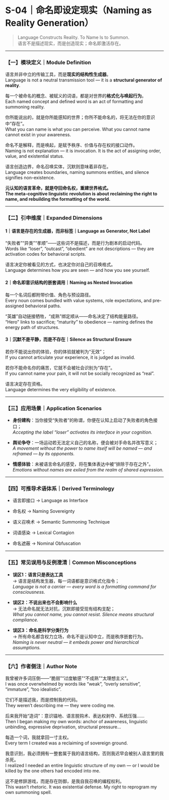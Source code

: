 # S-04｜命名即设定现实（Naming as Reality Generation）

> Language Constructs Reality. To Name Is to Summon.  
> 语言不是描述现实，而是创造现实；命名即激活存在。

---

### 【一】模块定义｜Module Definition

语言并非中立的传输工具，而是**现实的结构性生成器**。  
Language is not a neutral transmission tool — it is a **structural generator of reality**.

每一个被命名的概念、被赋义的词语，都是对世界的**格式化与唤起行为**。  
Each named concept and defined word is an act of formatting and summoning reality.

你所能说出的，就是你所能感知的世界；你所不能命名的，将无法在你的意识中“存在”。  
What you can name is what you can perceive. What you cannot name cannot exist in your awareness.

命名不是解释，而是唤起，是赋予秩序、价值与存在权的接口动作。  
Naming is not explanation — it is invocation. It is the act of assigning order, value, and existential status.

语言创造边界，命名召唤实体，沉默则意味着非存在。  
Language creates boundaries, naming summons entities, and silence signifies non-existence.

**元认知的语言革命，就是夺回命名权，重建世界格式。**  
**The meta-cognitive linguistic revolution is about reclaiming the right to name, and rebuilding the formatting of the world.**

---

### 【二】引申维度｜Expanded Dimensions

#### 1｜语言是存在的生成器，而非标签｜Language as Generator, Not Label

“失败者”“异类”“孝顺”——这些词不是描述，而是行为剧本的启动代码。  
Words like “loser”, “outcast”, “obedient” are not descriptions — they are activation codes for behavioral scripts.

语言决定你被看见的方式，也决定你对自己的召唤格式。  
Language determines how you are seen — and how you see yourself.

#### 2｜命名即意识结构的嵌套调用｜Naming as Nested Invocation

每一个名词后都附带价值、角色与预设路径。  
Every noun comes bundled with value systems, role expectations, and pre-assigned behavioral paths.

“英雄”自动链接牺牲，“成熟”绑定顺从——命名决定了结构能量路径。  
“Hero” links to sacrifice; “maturity” to obedience — naming defines the energy path of structures.

#### 3｜沉默不是平静，而是不存在｜Silence as Structural Erasure

若你不能说出你的体验，你的体验就被判为“无效”；  
If you cannot articulate your experience, it is judged as invalid.

若你不能命名你的痛苦，它就不会被社会识别为“存在”。  
If you cannot name your pain, it will not be socially recognized as “real”.

语言决定存在资格。  
Language determines the very eligibility of existence.

---

### 【三】应用场景｜Application Scenarios

- **身份建构**：当你接受“失败者”的称谓，你便在认知上启动了失败者的角色接口；  
    _Accepting the label “loser” activates its interface in your cognition._
    
- **舆论争夺**：一场运动若无法定义自己的名称，便会被对手命名并改写意义；  
    _A movement without the power to name itself will be named — and reframed — by its opponents._
    
- **情感体验**：未被语言命名的感受，将在集体表达中被“排除于存在之外”。  
    _Emotions without names are exiled from the realm of shared expression._
    

---

### 【四】可推导术语体系｜Derived Terminology

- 语言即接口 → Language as Interface
    
- 命名权 → Naming Sovereignty
    
- 语义召唤术 → Semantic Summoning Technique
    
- 词语感染 → Lexical Contagion
    
- 命名遮蔽 → Nominal Obfuscation
    

---

### 【五】常见误用与反例澄清｜Common Misconceptions

- **误区1：语言只是表达工具**  
    → 语言是结构发生器，每一词语都是意识格式化指令；  
    _Language is not a carrier — every word is a formatting command for consciousness._
    
- **误区2：不说出来也不会影响什么**  
    → 无法命名就无法对抗，沉默即接受现有结构支配；  
    _What you cannot name, you cannot resist. Silence means structural compliance._
    
- **误区3：命名是科学分类行为**  
    → 所有命名都含权力立场，命名不是认知中立，而是秩序嵌套行为。  
    _Naming is never neutral — it embeds power and hierarchical assumptions._
    

---

### 【六】作者侧注｜Author Note

我曾被许多词压倒——“脆弱”“过度敏感”“不成熟”“太理想主义”。  
I was once overwhelmed by words like “weak”, “overly sensitive”, “immature”, “too idealistic”.

它们不是描述我，而是控制我的代码。  
They weren’t describing me — they were coding me.

后来我开始“造词”：意识锚地、语言脱钩术、表达权剥夺、系统压强……  
Then I began making my own words: anchor of awareness, linguistic unbinding, expressive deprivation, structural pressure...

每造一个词，我就拿回一寸主权。  
Every term I created was a reclaiming of sovereign ground.

我意识到，我必须拥有一整套属于我的语言结构，否则我迟早会被别人语言里的我杀死。  
I realized I needed an entire linguistic structure of my own — or I would be killed by the one others had encoded into me.

这不是修辞游戏，而是存在防御，是我自我召唤的编程权利。  
This wasn’t rhetoric. It was existential defense. My right to reprogram my own summoning spell.